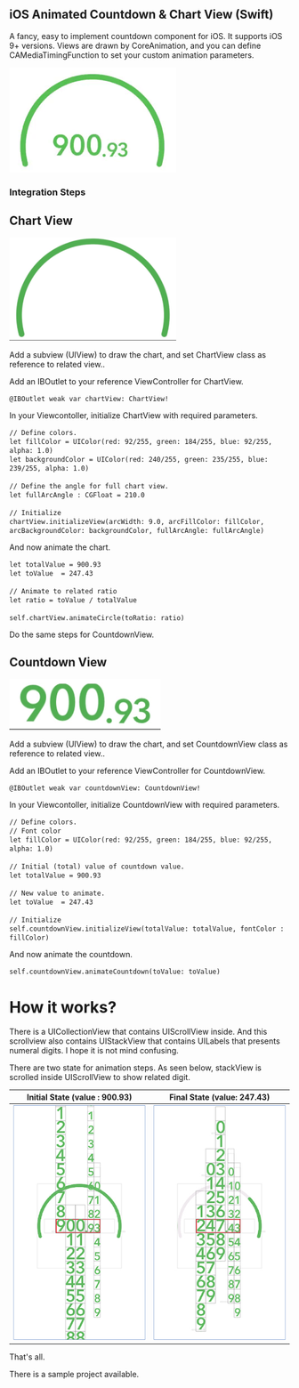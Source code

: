 ## iOS Animated Countdown & Chart View (Swift)

A fancy, easy to implement countdown component for iOS. 
It supports iOS 9+ versions.
Views are drawn by CoreAnimation, and you can define CAMediaTimingFunction to set your custom animation parameters.


![Sample Gif](fullview.gif)


### Integration Steps


## Chart View

![Sample Gif](chartview.gif)

Add a subview (UIView) to draw the chart, and set ChartView class as reference to related view.. 

Add an IBOutlet to your reference ViewController for ChartView.

```
@IBOutlet weak var chartView: ChartView!
```

In your Viewcontoller, initialize ChartView with required parameters. 
```
// Define colors.
let fillColor = UIColor(red: 92/255, green: 184/255, blue: 92/255, alpha: 1.0)
let backgroundColor = UIColor(red: 240/255, green: 235/255, blue: 239/255, alpha: 1.0)

// Define the angle for full chart view. 
let fullArcAngle : CGFloat = 210.0  

// Initialize
chartView.initializeView(arcWidth: 9.0, arcFillColor: fillColor, arcBackgroundColor: backgroundColor, fullArcAngle: fullArcAngle)

```

And now animate the chart.

```
let totalValue = 900.93
let toValue  = 247.43

// Animate to related ratio
let ratio = toValue / totalValue

self.chartView.animateCircle(toRatio: ratio)
```


Do the same steps for CountdownView.

## Countdown View

![Sample Gif](countdown.gif)

Add a subview (UIView) to draw the chart, and set CountdownView class as reference to related view.. 

Add an IBOutlet to your reference ViewController for CountdownView.

```
@IBOutlet weak var countdownView: CountdownView!

```
In your Viewcontoller, initialize CountdownView with required parameters. 

```
// Define colors.
// Font color
let fillColor = UIColor(red: 92/255, green: 184/255, blue: 92/255, alpha: 1.0)

// Initial (total) value of countdown value.
let totalValue = 900.93

// New value to animate.
let toValue  = 247.43

// Initialize
self.countdownView.initializeView(totalValue: totalValue, fontColor : fillColor)
```

And now animate the countdown.

```
self.countdownView.animateCountdown(toValue: toValue)
```

# How it works?

There is a UICollectionView that contains UIScrollView inside. And this scrollview also contains UIStackView that contains UILabels that presents numeral digits. I hope it is not mind confusing.

There are two state for animation steps. As seen below, stackView is scrolled inside UIScrollView to show related digit.

Initial State (value : 900.93) |  Final State (value: 247.43)
:-------------------------:|:-------------------------:
![Initial State](firstState.jpg)  |  ![Final State](secondState.jpg)


That's all.

There is a sample project available.
